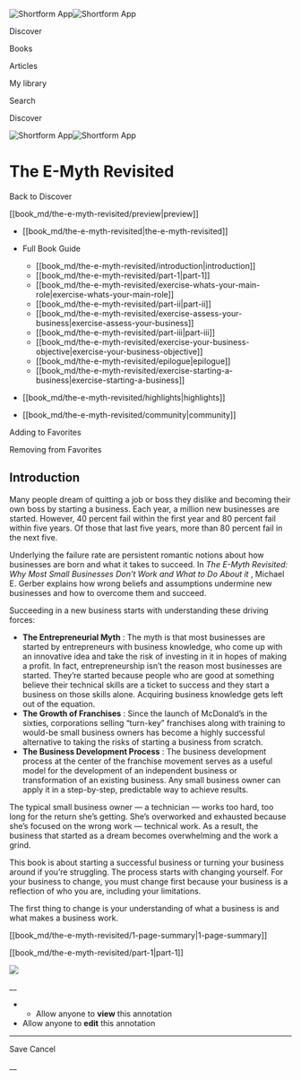 ![Shortform App](/img/logo.36a2399e.svg)![Shortform App](/img/logo-dark.70c1b072.svg)

Discover

Books

Articles

My library

Search

Discover

![Shortform App](/img/logo.36a2399e.svg)![Shortform App](/img/logo-dark.70c1b072.svg)

# The E-Myth Revisited

Back to Discover

[[book_md/the-e-myth-revisited/preview|preview]]

  * [[book_md/the-e-myth-revisited|the-e-myth-revisited]]
  * Full Book Guide

    * [[book_md/the-e-myth-revisited/introduction|introduction]]
    * [[book_md/the-e-myth-revisited/part-1|part-1]]
    * [[book_md/the-e-myth-revisited/exercise-whats-your-main-role|exercise-whats-your-main-role]]
    * [[book_md/the-e-myth-revisited/part-ii|part-ii]]
    * [[book_md/the-e-myth-revisited/exercise-assess-your-business|exercise-assess-your-business]]
    * [[book_md/the-e-myth-revisited/part-iii|part-iii]]
    * [[book_md/the-e-myth-revisited/exercise-your-business-objective|exercise-your-business-objective]]
    * [[book_md/the-e-myth-revisited/epilogue|epilogue]]
    * [[book_md/the-e-myth-revisited/exercise-starting-a-business|exercise-starting-a-business]]
  * [[book_md/the-e-myth-revisited/highlights|highlights]]
  * [[book_md/the-e-myth-revisited/community|community]]



Adding to Favorites 

Removing from Favorites 

## Introduction

Many people dream of quitting a job or boss they dislike and becoming their own boss by starting a business. Each year, a million new businesses are started. However, 40 percent fail within the first year and 80 percent fail within five years. Of those that last five years, more than 80 percent fail in the next five.

Underlying the failure rate are persistent romantic notions about how businesses are born and what it takes to succeed. In _The E-Myth Revisited: Why Most Small Businesses Don’t Work and What to Do About it_ , Michael E. Gerber explains how wrong beliefs and assumptions undermine new businesses and how to overcome them and succeed.

Succeeding in a new business starts with understanding these driving forces:

  * **The Entrepreneurial Myth** : The myth is that most businesses are started by entrepreneurs with business knowledge, who come up with an innovative idea and take the risk of investing in it in hopes of making a profit. In fact, entrepreneurship isn’t the reason most businesses are started. They’re started because people who are good at something believe their technical skills are a ticket to success and they start a business on those skills alone. Acquiring business knowledge gets left out of the equation.
  * **The Growth of Franchises** : Since the launch of McDonald’s in the sixties, corporations selling “turn-key” franchises along with training to would-be small business owners has become a highly successful alternative to taking the risks of starting a business from scratch. 
  * **The Business Development Process** : The business development process at the center of the franchise movement serves as a useful model for the development of an independent business or transformation of an existing business. Any small business owner can apply it in a step-by-step, predictable way to achieve results.



The typical small business owner — a technician — works too hard, too long for the return she’s getting. She’s overworked and exhausted because she’s focused on the wrong work — technical work. As a result, the business that started as a dream becomes overwhelming and the work a grind.

This book is about starting a successful business or turning your business around if you’re struggling. The process starts with changing yourself. For your business to change, you must change first because your business is a reflection of who you are, including your limitations.

The first thing to change is your understanding of what a business is and what makes a business work.

[[book_md/the-e-myth-revisited/1-page-summary|1-page-summary]]

[[book_md/the-e-myth-revisited/part-1|part-1]]

![](https://bat.bing.com/action/0?ti=56018282&Ver=2&mid=c545aca5-83f0-44a8-85f7-55bf8c165b2a&sid=1711133063fa11eebdec89a8b8ae3bbc&vid=171147a063fa11eea7440fcfeb230d96&vids=0&msclkid=N&pi=0&lg=en-US&sw=800&sh=600&sc=24&nwd=1&tl=Shortform%20%7C%20Book&p=https%3A%2F%2Fwww.shortform.com%2Fapp%2Fbook%2Fthe-e-myth-revisited%2Fintroduction&r=&lt=366&evt=pageLoad&sv=1&rn=310537)

__

  *   * Allow anyone to **view** this annotation
  * Allow anyone to **edit** this annotation



* * *

Save Cancel

__



